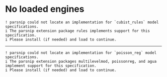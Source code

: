 # No loaded engines

    ! parsnip could not locate an implementation for `cubist_rules` model specifications.
    i The parsnip extension package rules implements support for this specification.
    i Please install (if needed) and load to continue.
    

---

    ! parsnip could not locate an implementation for `poisson_reg` model specifications.
    i The parsnip extension packages multilevelmod, poissonreg, and agua implement support for this specification.
    i Please install (if needed) and load to continue.
    

